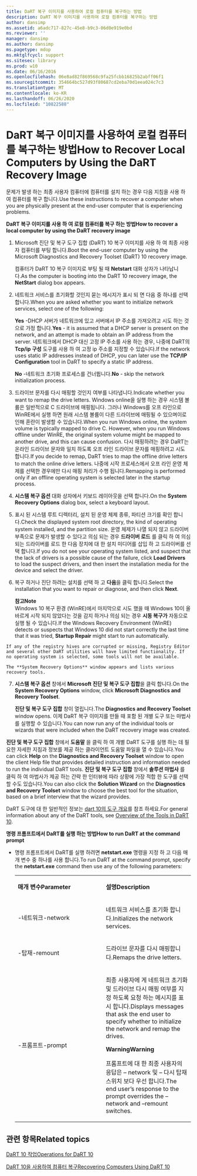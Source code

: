 ```yaml
---
title: DaRT 복구 이미지를 사용하여 로컬 컴퓨터를 복구하는 방법
description: DaRT 복구 이미지를 사용하여 로컬 컴퓨터를 복구하는 방법
author: dansimp
ms.assetid: a6adc717-827c-45e8-b9c3-06d0e919e0bd
ms.reviewer: ''
manager: dansimp
ms.author: dansimp
ms.pagetype: mdop
ms.mktglfcycl: support
ms.sitesec: library
ms.prod: w10
ms.date: 06/16/2016
ms.openlocfilehash: 06e8ad82f869568c9fa25fcbb16825b2abff06f1
ms.sourcegitcommit: 354664bc527d93f80687cd2eba70d1eea024c7c3
ms.translationtype: MT
ms.contentlocale: ko-KR
ms.lasthandoff: 06/26/2020
ms.locfileid: "10822588"
---
```

# <span data-ttu-id="87027-103">DaRT 복구 이미지를 사용하여 로컬 컴퓨터를 복구하는 방법</span><span class="sxs-lookup"><span data-stu-id="87027-103">How to Recover Local Computers by Using the DaRT Recovery Image</span></span>


<span data-ttu-id="87027-104">문제가 발생 하는 최종 사용자 컴퓨터에 컴퓨터를 설치 하는 경우 다음 지침을 사용 하 여 컴퓨터를 복구 합니다.</span><span class="sxs-lookup"><span data-stu-id="87027-104">Use these instructions to recover a computer when you are physically present at the end-user computer that is experiencing problems.</span></span>

**<span data-ttu-id="87027-105">DaRT 복구 이미지를 사용 하 여 로컬 컴퓨터를 복구 하는 방법</span><span class="sxs-lookup"><span data-stu-id="87027-105">How to recover a local computer by using the DaRT recovery image</span></span>**

1.  <span data-ttu-id="87027-106">Microsoft 진단 및 복구 도구 집합 (DaRT) 10 복구 이미지를 사용 하 여 최종 사용자 컴퓨터를 부팅 합니다.</span><span class="sxs-lookup"><span data-stu-id="87027-106">Boot the end-user computer by using the Microsoft Diagnostics and Recovery Toolset (DaRT) 10 recovery image.</span></span>

    <span data-ttu-id="87027-107">컴퓨터가 DaRT 10 복구 이미지로 부팅 될 때 **Netstart** 대화 상자가 나타납니다.</span><span class="sxs-lookup"><span data-stu-id="87027-107">As the computer is booting into the DaRT 10 recovery image, the **NetStart** dialog box appears.</span></span>

2.  <span data-ttu-id="87027-108">네트워크 서비스를 초기화할 것인지 묻는 메시지가 표시 되 면 다음 중 하나를 선택 합니다.</span><span class="sxs-lookup"><span data-stu-id="87027-108">When you are asked whether you want to initialize network services, select one of the following:</span></span>

    <span data-ttu-id="87027-109">**Yes** -DHCP 서버가 네트워크에 있고 서버에서 IP 주소를 가져오려고 시도 하는 것으로 가정 합니다.</span><span class="sxs-lookup"><span data-stu-id="87027-109">**Yes** - it is assumed that a DHCP server is present on the network, and an attempt is made to obtain an IP address from the server.</span></span> <span data-ttu-id="87027-110">네트워크에서 DHCP 대신 고정 IP 주소를 사용 하는 경우, 나중에 DaRT의 **Tcp/ip 구성** 도구를 사용 하 여 고정 ip 주소를 지정할 수 있습니다.</span><span class="sxs-lookup"><span data-stu-id="87027-110">If the network uses static IP addresses instead of DHCP, you can later use the **TCP/IP Configuration** tool in DaRT to specify a static IP address.</span></span>

    <span data-ttu-id="87027-111">**No** -네트워크 초기화 프로세스를 건너뜁니다.</span><span class="sxs-lookup"><span data-stu-id="87027-111">**No** - skip the network initialization process.</span></span>

3.  <span data-ttu-id="87027-112">드라이브 문자를 다시 매핑할 것인지 여부를 나타냅니다.</span><span class="sxs-lookup"><span data-stu-id="87027-112">Indicate whether you want to remap the drive letters.</span></span> <span data-ttu-id="87027-113">Windows online을 실행 하는 경우 시스템 볼륨은 일반적으로 C 드라이브에 매핑됩니다. 그러나 Windows를 오프 라인으로 WinRE에서 실행 하면 원래 시스템 볼륨이 다른 드라이브에 매핑될 수 있으며이로 인해 혼란이 발생할 수 있습니다.</span><span class="sxs-lookup"><span data-stu-id="87027-113">When you run Windows online, the system volume is typically mapped to drive C. However, when you run Windows offline under WinRE, the original system volume might be mapped to another drive, and this can cause confusion.</span></span> <span data-ttu-id="87027-114">다시 매핑하려는 경우 DaRT는 온라인 드라이브 문자와 일치 하도록 오프 라인 드라이브 문자를 매핑하려고 시도 합니다.</span><span class="sxs-lookup"><span data-stu-id="87027-114">If you decide to remap, DaRT tries to map the offline drive letters to match the online drive letters.</span></span> <span data-ttu-id="87027-115">나중에 시작 프로세스에서 오프 라인 운영 체제를 선택한 경우에만 다시 매핑 처리가 수행 됩니다.</span><span class="sxs-lookup"><span data-stu-id="87027-115">Remapping is performed only if an offline operating system is selected later in the startup process.</span></span>

4.  <span data-ttu-id="87027-116">**시스템 복구 옵션** 대화 상자에서 키보드 레이아웃을 선택 합니다.</span><span class="sxs-lookup"><span data-stu-id="87027-116">On the **System Recovery Options** dialog box, select a keyboard layout.</span></span>

5.  <span data-ttu-id="87027-117">표시 된 시스템 루트 디렉터리, 설치 된 운영 체제 종류, 파티션 크기를 확인 합니다.</span><span class="sxs-lookup"><span data-stu-id="87027-117">Check the displayed system root directory, the kind of operating system installed, and the partition size.</span></span> <span data-ttu-id="87027-118">운영 체제가 나열 되지 않고 드라이버 부족으로 문제가 발생할 수 있다고 의심 되는 경우 **드라이버 로드** 를 클릭 하 여 의심 되는 드라이버를 로드 한 다음 장치에 대 한 설치 미디어를 삽입 하 고 드라이버를 선택 합니다.</span><span class="sxs-lookup"><span data-stu-id="87027-118">If you do not see your operating system listed, and suspect that the lack of drivers is a possible cause of the failure, click **Load Drivers** to load the suspect drivers, and then insert the installation media for the device and select the driver.</span></span>

6.  <span data-ttu-id="87027-119">복구 하거나 진단 하려는 설치를 선택 하 고 **다음**을 클릭 합니다.</span><span class="sxs-lookup"><span data-stu-id="87027-119">Select the installation that you want to repair or diagnose, and then click **Next**.</span></span>

    **<span data-ttu-id="87027-120">참고</span><span class="sxs-lookup"><span data-stu-id="87027-120">Note</span></span>**  
    <span data-ttu-id="87027-121">Windows 10 복구 환경 (WinRE)에서 마지막으로 시도 했을 때 Windows 10이 올바르게 시작 되지 않았다는 것을 감지 하거나 의심 되는 경우 **시동 복구가** 자동으로 실행 될 수 있습니다.</span><span class="sxs-lookup"><span data-stu-id="87027-121">If the Windows Recovery Environment (WinRE) detects or suspects that Windows 10 did not start correctly the last time that it was tried, **Startup Repair** might start to run automatically.</span></span>



~~~
If any of the registry hives are corrupted or missing, Registry Editor and several other DaRT utilities will have limited functionality. If no operating system is selected, some tools will not be available.

The **System Recovery Options** window appears and lists various recovery tools.
~~~

7. <span data-ttu-id="87027-122">**시스템 복구 옵션** 창에서 **Microsoft 진단 및 복구 도구 집합**을 클릭 합니다.</span><span class="sxs-lookup"><span data-stu-id="87027-122">On the **System Recovery Options** window, click **Microsoft Diagnostics and Recovery Toolset**.</span></span>

   <span data-ttu-id="87027-123">**진단 및 복구 도구 집합** 창이 열립니다.</span><span class="sxs-lookup"><span data-stu-id="87027-123">The **Diagnostics and Recovery Toolset** window opens.</span></span> <span data-ttu-id="87027-124">이제 DaRT 복구 이미지를 만들 때 포함 된 개별 도구 또는 마법사를 실행할 수 있습니다.</span><span class="sxs-lookup"><span data-stu-id="87027-124">You can now run any of the individual tools or wizards that were included when the DaRT recovery image was created.</span></span>

<span data-ttu-id="87027-125">**진단 및 복구 도구 집합** 창에서 **도움말** 을 클릭 하 여 개별 DaRT 도구를 실행 하는 데 필요한 자세한 지침과 정보를 제공 하는 클라이언트 도움말 파일을 열 수 있습니다.</span><span class="sxs-lookup"><span data-stu-id="87027-125">You can click **Help** on the **Diagnostics and Recovery Toolset** window to open the client Help file that provides detailed instruction and information needed to run the individual DaRT tools.</span></span> <span data-ttu-id="87027-126">**진단 및 복구 도구 집합** 창에서 **솔루션 마법사** 를 클릭 하 여 마법사가 제공 하는 간략 한 인터뷰에 따라 상황에 가장 적합 한 도구를 선택할 수도 있습니다.</span><span class="sxs-lookup"><span data-stu-id="87027-126">You can also click the **Solution Wizard** on the **Diagnostics and Recovery Toolset** window to choose the best tool for the situation, based on a brief interview that the wizard provides.</span></span>

<span data-ttu-id="87027-127">DaRT 도구에 대 한 일반적인 정보는 [dart 10의 도구 개요](overview-of-the-tools-in-dart-10.md)를 참조 하세요.</span><span class="sxs-lookup"><span data-stu-id="87027-127">For general information about any of the DaRT tools, see [Overview of the Tools in DaRT 10](overview-of-the-tools-in-dart-10.md).</span></span>

**<span data-ttu-id="87027-128">명령 프롬프트에서 DaRT를 실행 하는 방법</span><span class="sxs-lookup"><span data-stu-id="87027-128">How to run DaRT at the command prompt</span></span>**

- <span data-ttu-id="87027-129">명령 프롬프트에서 DaRT를 실행 하려면 **netstart.exe** 명령을 지정 하 고 다음 매개 변수 중 하나를 사용 합니다.</span><span class="sxs-lookup"><span data-stu-id="87027-129">To run DaRT at the command prompt, specify the **netstart.exe** command then use any of the following parameters:</span></span>

  <table>
  <colgroup>
  <col width="50%" />
  <col width="50%" />
  </colgroup>
  <tbody>
  <tr class="odd">
  <td align="left"><p><strong><span data-ttu-id="87027-130">매개 변수</span><span class="sxs-lookup"><span data-stu-id="87027-130">Parameter</span></span></strong></p></td>
  <td align="left"><p><strong><span data-ttu-id="87027-131">설명</span><span class="sxs-lookup"><span data-stu-id="87027-131">Description</span></span></strong></p></td>
  </tr>
  <tr class="even">
  <td align="left"><p><span data-ttu-id="87027-132">-네트워크</span><span class="sxs-lookup"><span data-stu-id="87027-132">-network</span></span></p></td>
  <td align="left"><p><span data-ttu-id="87027-133">네트워크 서비스를 초기화 합니다.</span><span class="sxs-lookup"><span data-stu-id="87027-133">Initializes the network services.</span></span></p></td>
  </tr>
  <tr class="odd">
  <td align="left"><p><span data-ttu-id="87027-134">-탑재</span><span class="sxs-lookup"><span data-stu-id="87027-134">-remount</span></span></p></td>
  <td align="left"><p><span data-ttu-id="87027-135">드라이브 문자를 다시 매핑합니다.</span><span class="sxs-lookup"><span data-stu-id="87027-135">Remaps the drive letters.</span></span></p></td>
  </tr>
  <tr class="even">
  <td align="left"><p><span data-ttu-id="87027-136">-프롬프트</span><span class="sxs-lookup"><span data-stu-id="87027-136">-prompt</span></span></p></td>
  <td align="left"><p><span data-ttu-id="87027-137">최종 사용자에 게 네트워크 초기화 및 드라이브 다시 매핑 여부를 지정 하도록 요청 하는 메시지를 표시 합니다.</span><span class="sxs-lookup"><span data-stu-id="87027-137">Displays messages that ask the end user to specify whether to initialize the network and remap the drives.</span></span></p>
  <div class="alert">
  <strong><span data-ttu-id="87027-138">Warning</span><span class="sxs-lookup"><span data-stu-id="87027-138">Warning</span></span></strong><br/><p><span data-ttu-id="87027-139">프롬프트에 대 한 최종 사용자의 응답은 – network 및 – 다시 탑재 스위치 보다 우선 합니다.</span><span class="sxs-lookup"><span data-stu-id="87027-139">The end user’s response to the prompt overrides the –network and –remount switches.</span></span></p>
  </div>
  <div>

  </div></td>
  </tr>
  </tbody>
  </table>



## <span data-ttu-id="87027-140">관련 항목</span><span class="sxs-lookup"><span data-stu-id="87027-140">Related topics</span></span>


[<span data-ttu-id="87027-141">DaRT 10 작업</span><span class="sxs-lookup"><span data-stu-id="87027-141">Operations for DaRT 10</span></span>](operations-for-dart-10.md)

[<span data-ttu-id="87027-142">DaRT 10을 사용하여 컴퓨터 복구</span><span class="sxs-lookup"><span data-stu-id="87027-142">Recovering Computers Using DaRT 10</span></span>](recovering-computers-using-dart-10.md)









